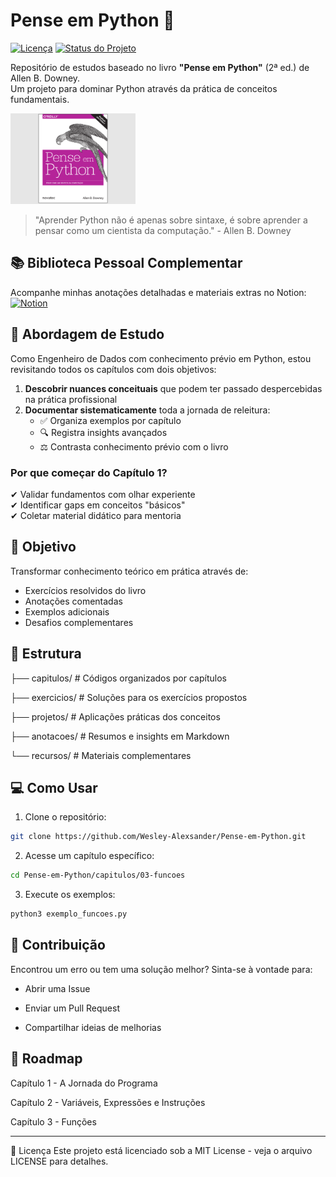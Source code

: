 # Pense em Python 🐍

[![Licença](https://img.shields.io/badge/license-MIT-blue.svg)](LICENSE)
[![Status do Projeto](https://img.shields.io/badge/status-em%20desenvolvimento-brightgreen)]()

Repositório de estudos baseado no livro **"Pense em Python"** (2ª ed.) de Allen B. Downey.  
Um projeto para dominar Python através da prática de conceitos fundamentais.

<p> 
<img src="./Assets/img/livro.png" alt="Capa do livro Pense em Python" width="200"/>
</p>

> "Aprender Python não é apenas sobre sintaxe, é sobre aprender a pensar como um cientista da computação." - Allen B. Downey

## 📚 Biblioteca Pessoal Complementar
Acompanhe minhas anotações detalhadas e materiais extras no Notion:  
[![Notion](https://img.shields.io/badge/Notion-%23000000.svg?logo=notion&logoColor=white)](https://right-cheshire-510.notion.site/Python-46f1955a7e9e4b09ad101606425a904b?pvs=4)


## 📖 Abordagem de Estudo
Como Engenheiro de Dados com conhecimento prévio em Python, estou revisitando todos os capítulos com dois objetivos:

1. **Descobrir nuances conceituais** que podem ter passado despercebidas na prática profissional
2. **Documentar sistematicamente** toda a jornada de releitura:
   - ✅ Organiza exemplos por capítulo
   - 🔍 Registra insights avançados
   - ⚖️ Contrasta conhecimento prévio com o livro

### Por que começar do Capítulo 1?
✔ Validar fundamentos com olhar experiente  
✔ Identificar gaps em conceitos "básicos"  
✔ Coletar material didático para mentoria  

## 🚀 Objetivo
Transformar conhecimento teórico em prática através de:
- Exercícios resolvidos do livro
- Anotações comentadas
- Exemplos adicionais
- Desafios complementares

## 📂 Estrutura
├── capitulos/ # Códigos organizados por capítulos

├── exercicios/ # Soluções para os exercícios propostos

├── projetos/ # Aplicações práticas dos conceitos

├── anotacoes/ # Resumos e insights em Markdown

└── recursos/ # Materiais complementares


## 💻 Como Usar

1. Clone o repositório:
```bash
git clone https://github.com/Wesley-Alexsander/Pense-em-Python.git
```
2. Acesse um capítulo específico:
```bash
cd Pense-em-Python/capitulos/03-funcoes
```
3. Execute os exemplos:
```bash
python3 exemplo_funcoes.py
```


## 🤝 Contribuição
Encontrou um erro ou tem uma solução melhor? Sinta-se à vontade para:

- Abrir uma Issue

- Enviar um Pull Request

- Compartilhar ideias de melhorias


## 📌 Roadmap
Capítulo 1 - A Jornada do Programa

Capítulo 2 - Variáveis, Expressões e Instruções

Capítulo 3 - Funções

----------

📜 Licença
Este projeto está licenciado sob a MIT License - veja o arquivo LICENSE para detalhes.

